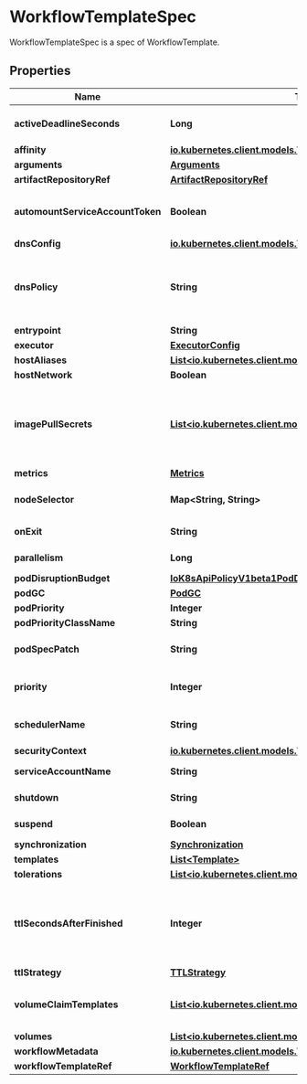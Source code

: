 

# WorkflowTemplateSpec

WorkflowTemplateSpec is a spec of WorkflowTemplate.
## Properties

Name | Type | Description | Notes
------------ | ------------- | ------------- | -------------
**activeDeadlineSeconds** | **Long** | Optional duration in seconds relative to the workflow start time which the workflow is allowed to run before the controller terminates the  A value of zero is used to terminate a Running workflow |  [optional]
**affinity** | [**io.kubernetes.client.models.V1Affinity**](io.kubernetes.client.models.V1Affinity.md) |  |  [optional]
**arguments** | [**Arguments**](Arguments.md) |  |  [optional]
**artifactRepositoryRef** | [**ArtifactRepositoryRef**](ArtifactRepositoryRef.md) |  |  [optional]
**automountServiceAccountToken** | **Boolean** | AutomountServiceAccountToken indicates whether a service account token should be automatically mounted in pods. ServiceAccountName of ExecutorConfig must be specified if this value is false. |  [optional]
**dnsConfig** | [**io.kubernetes.client.models.V1PodDNSConfig**](io.kubernetes.client.models.V1PodDNSConfig.md) |  |  [optional]
**dnsPolicy** | **String** | Set DNS policy for the pod. Defaults to \&quot;ClusterFirst\&quot;. Valid values are &#39;ClusterFirstWithHostNet&#39;, &#39;ClusterFirst&#39;, &#39;Default&#39; or &#39;None&#39;. DNS parameters given in DNSConfig will be merged with the policy selected with DNSPolicy. To have DNS options set along with hostNetwork, you have to specify DNS policy explicitly to &#39;ClusterFirstWithHostNet&#39;. |  [optional]
**entrypoint** | **String** | Entrypoint is a template reference to the starting point of the  |  [optional]
**executor** | [**ExecutorConfig**](ExecutorConfig.md) |  |  [optional]
**hostAliases** | [**List&lt;io.kubernetes.client.models.V1HostAlias&gt;**](io.kubernetes.client.models.V1HostAlias.md) |  |  [optional]
**hostNetwork** | **Boolean** | Host networking requested for this workflow pod. Default to false. |  [optional]
**imagePullSecrets** | [**List&lt;io.kubernetes.client.models.V1LocalObjectReference&gt;**](io.kubernetes.client.models.V1LocalObjectReference.md) | ImagePullSecrets is a list of references to secrets in the same namespace to use for pulling any images in pods that reference this ServiceAccount. ImagePullSecrets are distinct from Secrets because Secrets can be mounted in the pod, but ImagePullSecrets are only accessed by the kubelet. More info: https://kubernetes.io/docs/concepts/containers/images/#specifying-imagepullsecrets-on-a-pod |  [optional]
**metrics** | [**Metrics**](Metrics.md) |  |  [optional]
**nodeSelector** | **Map&lt;String, String&gt;** | NodeSelector is a selector which will result in all pods of the workflow to be scheduled on the selected node(s). This is able to be overridden by a nodeSelector specified in the template. |  [optional]
**onExit** | **String** | OnExit is a template reference which is invoked at the end of the workflow, irrespective of the success, failure, or error of the primary  |  [optional]
**parallelism** | **Long** | Parallelism limits the max total parallel pods that can execute at the same time in a workflow |  [optional]
**podDisruptionBudget** | [**IoK8sApiPolicyV1beta1PodDisruptionBudgetSpec**](IoK8sApiPolicyV1beta1PodDisruptionBudgetSpec.md) |  |  [optional]
**podGC** | [**PodGC**](PodGC.md) |  |  [optional]
**podPriority** | **Integer** | Priority to apply to workflow pods. |  [optional]
**podPriorityClassName** | **String** | PriorityClassName to apply to workflow pods. |  [optional]
**podSpecPatch** | **String** | PodSpecPatch holds strategic merge patch to apply against the pod spec. Allows parameterization of container fields which are not strings (e.g. resource limits). |  [optional]
**priority** | **Integer** | Priority is used if controller is configured to process limited number of workflows in parallel. Workflows with higher priority are processed first. |  [optional]
**schedulerName** | **String** | Set scheduler name for all pods. Will be overridden if container/script template&#39;s scheduler name is set. Default scheduler will be used if neither specified. |  [optional]
**securityContext** | [**io.kubernetes.client.models.V1PodSecurityContext**](io.kubernetes.client.models.V1PodSecurityContext.md) |  |  [optional]
**serviceAccountName** | **String** | ServiceAccountName is the name of the ServiceAccount to run all pods of the workflow as. |  [optional]
**shutdown** | **String** | Shutdown will shutdown the workflow according to its ShutdownStrategy |  [optional]
**suspend** | **Boolean** | Suspend will suspend the workflow and prevent execution of any future steps in the workflow |  [optional]
**synchronization** | [**Synchronization**](Synchronization.md) |  |  [optional]
**templates** | [**List&lt;Template&gt;**](Template.md) | Templates is a list of workflow templates used in a workflow |  [optional]
**tolerations** | [**List&lt;io.kubernetes.client.models.V1Toleration&gt;**](io.kubernetes.client.models.V1Toleration.md) | Tolerations to apply to workflow pods. |  [optional]
**ttlSecondsAfterFinished** | **Integer** | TTLSecondsAfterFinished limits the lifetime of a Workflow that has finished execution (Succeeded, Failed, Error). If this field is set, once the Workflow finishes, it will be deleted after ttlSecondsAfterFinished expires. If this field is unset, ttlSecondsAfterFinished will not expire. If this field is set to zero, ttlSecondsAfterFinished expires immediately after the Workflow finishes. DEPRECATED: Use TTLStrategy.SecondsAfterCompletion instead. |  [optional]
**ttlStrategy** | [**TTLStrategy**](TTLStrategy.md) |  |  [optional]
**volumeClaimTemplates** | [**List&lt;io.kubernetes.client.models.V1PersistentVolumeClaim&gt;**](io.kubernetes.client.models.V1PersistentVolumeClaim.md) | VolumeClaimTemplates is a list of claims that containers are allowed to reference. The Workflow controller will create the claims at the beginning of the workflow and delete the claims upon completion of the workflow |  [optional]
**volumes** | [**List&lt;io.kubernetes.client.models.V1Volume&gt;**](io.kubernetes.client.models.V1Volume.md) | Volumes is a list of volumes that can be mounted by containers in a  |  [optional]
**workflowMetadata** | [**io.kubernetes.client.models.V1ObjectMeta**](io.kubernetes.client.models.V1ObjectMeta.md) |  |  [optional]
**workflowTemplateRef** | [**WorkflowTemplateRef**](WorkflowTemplateRef.md) |  |  [optional]



